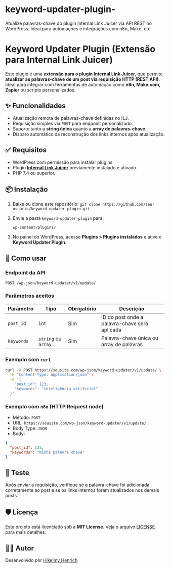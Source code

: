 # keyword-updater-plugin-
Atualize palavras-chave do plugin Internal Link Juicer via API REST no WordPress. Ideal para automações e integrações com n8n, Make, etc.

# Keyword Updater Plugin (Extensão para Internal Link Juicer)

Este plugin é uma **extensão para o plugin [Internal Link Juicer](https://www.internallinkjuicer.com/)**, que permite **atualizar as palavras-chave de um post via requisição HTTP (REST API)**. Ideal para integrar com ferramentas de automação como **n8n, Make.com, Zapier** ou scripts personalizados.

## ✨ Funcionalidades

- Atualização remota de palavras-chave definidas no ILJ.
- Requisição simples via `POST` para endpoint personalizado.
- Suporte tanto a **string única** quanto a **array de palavras-chave**.
- Disparo automático da reconstrução dos links internos após atualização.

## ✅ Requisitos

- WordPress com permissão para instalar plugins.
- Plugin **[Internal Link Juicer](https://www.internallinkjuicer.com/)** previamente instalado e ativado.
- PHP 7.4 ou superior.

## 📦 Instalação

1. Baixe ou clone este repositório:
   ``
   git clone https://github.com/seu-usuario/keyword-updater-plugin.git
``

2. Envie a pasta `keyword-updater-plugin` para:

   ```
   wp-content/plugins/
   ```

3. No painel do WordPress, acesse **Plugins > Plugins instalados** e ative o **Keyword Updater Plugin**.


## 🔄 Como usar

### Endpoint da API

```
POST /wp-json/keyword-updater/v1/update/
```

### Parâmetros aceitos

| Parâmetro  | Tipo                | Obrigatório | Descrição                                     |
| ---------- | ------------------- | ----------- | --------------------------------------------- |
| `post_id`  | `int`               | Sim         | ID do post onde a palavra-chave será aplicada |
| `keywords` | `string` ou `array` | Sim         | Palavra-chave única ou array de palavras      |

### Exemplo com `curl`

```bash
curl -X POST https://seusite.com/wp-json/keyword-updater/v1/update/ \
  -H "Content-Type: application/json" \
  -d '{
    "post_id": 123,
    "keywords": "inteligência artificial"
  }'
```

### Exemplo com `n8n` (HTTP Request node)

* Método: `POST`
* URL: `https://seusite.com/wp-json/keyword-updater/v1/update/`
* Body Type: `JSON`
* Body:

```json
{
  "post_id": 123,
  "keywords": "minha palavra chave"
}
```


## 🧪 Teste

Após enviar a requisição, verifique se a palavra-chave foi adicionada corretamente ao post e se os links internos foram atualizados nos demais posts.


## 🛡️ Licença

Este projeto está licenciado sob a **MIT License**. Veja o arquivo [LICENSE](LICENSE) para mais detalhes.


## 👨‍💻 Autor

Desenvolvido por [Hikelmy Henrich](https://hikelmyhenrich.com)
